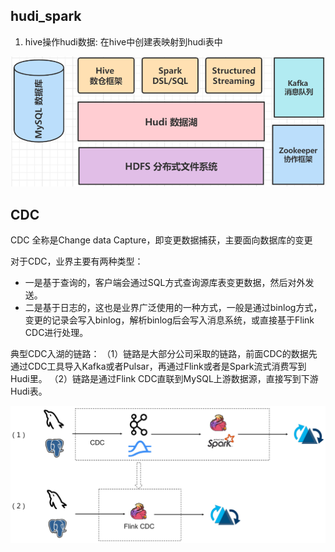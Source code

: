


## hudi_spark

1. hive操作hudi数据: 在hive中创建表映射到hudi表中



![alt text](hudi_spark_flink/hudi_spark.png)




## CDC

CDC 全称是Change data Capture，即变更数据捕获，主要面向数据库的变更

对于CDC，业界主要有两种类型：
- 一是基于查询的，客户端会通过SQL方式查询源库表变更数据，然后对外发送。
- 二是基于日志的，这也是业界广泛使用的一种方式，一般是通过binlog方式，变更的记录会写入binlog，解析binlog后会写入消息系统，或直接基于Flink CDC进行处理。


典型CDC入湖的链路：
（1）链路是大部分公司采取的链路，前面CDC的数据先通过CDC工具导入Kafka或者Pulsar，再通过Flink或者是Spark流式消费写到Hudi里。
（2）链路是通过Flink CDC直联到MySQL上游数据源，直接写到下游Hudi表。

![alt text](hudi_spark_flink/cdc数据入湖.png)












